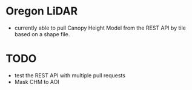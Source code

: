 # Oregon LiDAR
- currently able to pull Canopy Height Model from the REST API by tile based on a shape file. 

# TODO 
- test the REST API with multiple pull requests
- Mask CHM to AOI 